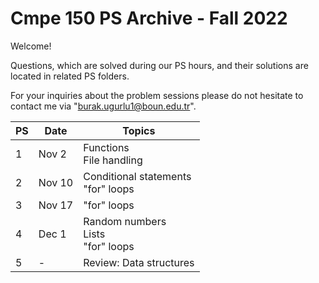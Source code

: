 # Cmpe 150 PS Archive - Fall 2022

Welcome!

Questions, which are solved during our PS hours, and their solutions are located in related PS folders.

For your inquiries about the problem sessions please do not hesitate to contact me via "burak.ugurlu1@boun.edu.tr".

PS | Date | Topics
--- | --- | ---
1 | Nov 2 | Functions <br> File handling
2 | Nov 10 | Conditional statements <br> "for" loops
3 | Nov 17 | "for" loops
4 | Dec 1 | Random numbers <br> Lists <br> "for" loops 
5 | - | Review: Data structures
